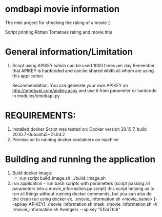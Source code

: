 # omdbapi movie information

The mini project for checking the rating of a movie :)

Script printing Rotten Tomatoes rating and movie title


# General information/Limitation
  1. Script using APIKEY which can be used 1000 times per day
     Remember that APIKEY is hardcoded and can be shared whith all whom are using this application

     Recommendation: You can generate your own APIKEY on http://omdbapi.com/apikey.aspx  and use it from parameter or hardcode in modules/omdbapi.py

# REQUIREMENTS:
  1. Installed docker
     Script was tested on: Docker version 20.10.7, build 20.10.7-0ubuntu5~21.04.2
  2. Permission to running docker containers on machine

# Building and running the application
  1. Build docker image:
     - run script build_image.sh:
       ./build_image.sh
  2. run application - run bash scripts with parameters (script passing all parameters into a movie_information.py script) this script helping us to run all things without running docker commends, but you can also do the clean run using docker
     ex. ./movie_information.sh <movie_name> [--apikey APIKEY]
    ./movie_information.sh mask
    ./movie_information.sh -h
    ./movie_information.sh Avengers --apikey "513d7fc9"

